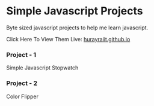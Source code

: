 # Simple Javascript Projects
Byte sized javascript projects to help me learn javascript.

Click Here To View Them Live: [hurayraiit.github.io](https://hurayraiit.github.io/)


### Project - 1
Simple Javascript Stopwatch

### Project - 2
Color Flipper
